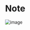 # Note
![image](https://user-images.githubusercontent.com/33194443/181497509-e9182a9e-3adb-433b-9b2d-3142c8302f8b.png)
